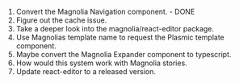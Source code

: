 1. Convert the Magnolia Navigation component. - DONE
2. Figure out the cache issue.
3. Take a deeper look into the magnolia/react-editor package.
4. Use Magnolias template name to request the Plasmic template component.
5. Maybe convert the Magnolia Expander component to typescript.
6. How would this system work with Magnolia stories.
7. Update react-editor to a released version.
